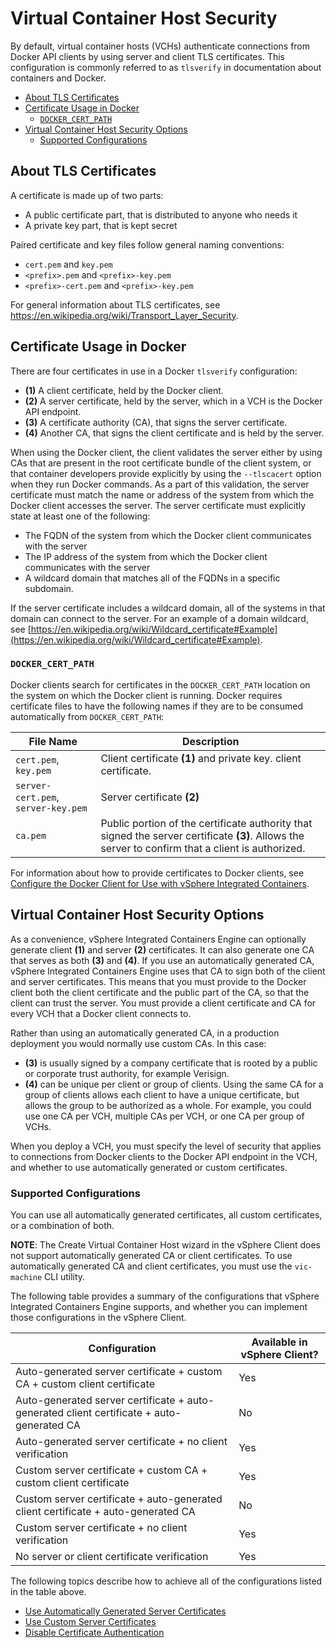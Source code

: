 # Virtual Container Host Security #

By default, virtual container hosts (VCHs) authenticate connections from Docker API clients by using server and client TLS certificates. This configuration is commonly referred to as `tlsverify` in documentation about containers and Docker. 

- [About TLS Certificates](#about_tls)
- [Certificate Usage in Docker](#docker_certs)
  - [`DOCKER_CERT_PATH`](#dockercertpath)
- [Virtual Container Host Security Options](#vch_tlsoptions)
  - [Supported Configurations](#configs)

## About TLS Certificates <a id="about_tls"></a>

A certificate is made up of two parts:

- A public certificate part, that is distributed to anyone who needs it
- A private key part, that is kept secret

Paired certificate and key files follow general naming conventions:

- `cert.pem` and `key.pem`
- `<prefix>.pem` and `<prefix>-key.pem`
- `<prefix>-cert.pem` and `<prefix>-key.pem`

For general information about TLS certificates, see https://en.wikipedia.org/wiki/Transport_Layer_Security.

## Certificate Usage in Docker <a id="docker_certs"></a>

There are four certificates in use in a Docker `tlsverify` configuration:

- **(1)** A client certificate, held by the Docker client.
- **(2)** A server certificate, held by the server, which in a VCH is the Docker API endpoint.
- **(3)** A certificate authority (CA), that signs the server certificate.
- **(4)** Another CA, that signs the client certificate and is held by the server.

When using the Docker client, the client validates the server either by using CAs that are present in the root certificate bundle of the client system, or that container developers provide explicitly by using the `--tlscacert` option when they run Docker commands. As a part of this validation, the server certificate must match the name or address of the system from which the Docker client accesses the server. The server certificate must explicitly state at least one of the following:

- The FQDN of the system from which the Docker client communicates with the server
- The IP address of the system from which the Docker client communicates  with the server
- A wildcard domain that matches all of the FQDNs in a specific subdomain. 

If the server certificate includes a wildcard domain, all of the systems in that domain can connect to the server. For an example of a domain wildcard, see [https://en.wikipedia.org/wiki/Wildcard_certificate#Example](https://en.wikipedia.org/wiki/Wildcard_certificate#Example).

### `DOCKER_CERT_PATH` <a id="dockercertpath"></a>

Docker clients search for certificates in the `DOCKER_CERT_PATH` location on the system on which the Docker client is running. Docker requires certificate files to have the following names if they are to be  consumed automatically from `DOCKER_CERT_PATH`:

|**File Name**|**Description**|
|---|---|
|`cert.pem`, `key.pem`|Client certificate **(1)** and private key. client certificate.|
|`server-cert.pem`, `server-key.pem`|Server certificate **(2)**|
|`ca.pem`|Public portion of the certificate authority that signed the server certificate **(3)**. Allows the server to confirm that a client is authorized.|

For information about how to provide certificates to Docker clients, see [Configure the Docker Client for Use with vSphere Integrated Containers](../vic_app_dev/configure_docker_client.md).

## Virtual Container Host Security Options <a id="vch_tlsoptions"></a>

As a convenience, vSphere Integrated Containers Engine can optionally generate client **(1)** and server **(2)** certificates. It can also generate one CA that serves as both **(3)** and **(4)**. If you use an automatically generated CA, vSphere Integrated Containers Engine uses that CA to sign both of the client and server certificates. This means that you must provide to the Docker client both the client certificate and the public part of the CA, so that the client can trust the server. You must provide a client certificate and CA for every VCH that a Docker client connects to.

Rather than using an automatically generated CA, in a production deployment you would normally use custom CAs. In this case:

- **(3)** is usually signed by a company certificate that is rooted by a public or corporate trust authority, for example Verisign. 
- **(4)** can be unique per client or group of clients. Using the same CA for a group of clients allows each client to have a unique certificate, but allows the group to be authorized as a whole. For example, you could use one CA per VCH, multiple CAs per VCH, or one CA per group of VCHs.

When you deploy a VCH, you must specify the level of security that applies to connections from Docker clients to the Docker API endpoint in the VCH, and whether to use automatically generated or custom certificates. 
 
### Supported Configurations <a id="configs"></a>

You can use all automatically generated certificates, all custom certificates, or a combination of both. 

**NOTE**: The Create Virtual Container Host wizard in the vSphere Client does not support automatically generated CA or client certificates. To use automatically generated CA and client certificates, you must use the `vic-machine` CLI utility.

The following table provides a summary of the configurations that vSphere Integrated Containers Engine supports, and whether you can implement those configurations in the vSphere Client.

|**Configuration**|**Available in vSphere Client?**|
|---|---|
|Auto-generated server certificate + custom CA + custom client certificate|Yes|
|Auto-generated server certificate + auto-generated client certificate + auto-generated CA|No|
|Auto-generated server certificate + no client verification|Yes| 
|Custom server certificate + custom CA + custom client certificate|Yes|
|Custom server certificate + auto-generated client certificate + auto-generated CA|No|
|Custom server certificate + no client verification|Yes|
|No server or client certificate verification|Yes|

The following topics describe how to achieve all of the configurations listed in the table above. 

- [Use Automatically Generated Server Certificates](tls_auto_certs.md)
- [Use Custom Server Certificates](tls_custom_certs.md) 
- [Disable Certificate Authentication](tls_unrestricted.md)